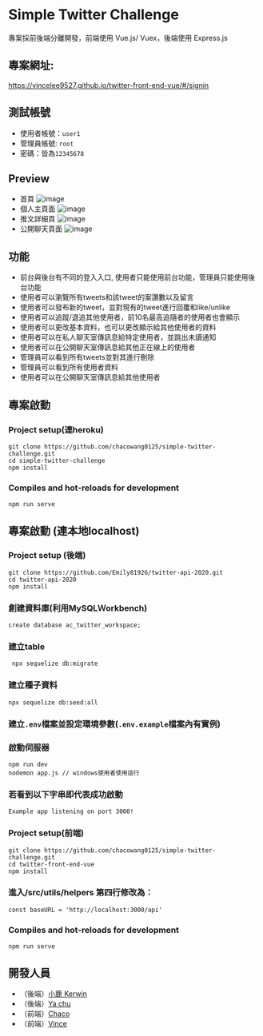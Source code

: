 # Simple Twitter Challenge

專案採前後端分離開發，前端使用 Vue.js/ Vuex，後端使用 Express.js

## 專案網址:

https://vincelee9527.github.io/twitter-front-end-vue/#/signin

## 測試帳號

- 使用者帳號：`user1`
- 管理員帳號: `root`
- 密碼：皆為`12345678`

## Preview

- 首頁
![image](https://github.com/chacowang0125/simple-twitter-challenge/blob/challenge/public/index.png)
- 個人主頁面
![image](https://github.com/chacowang0125/simple-twitter-challenge/blob/challenge/public/personal.png)
- 推文詳細頁
![image](https://github.com/chacowang0125/simple-twitter-challenge/blob/challenge/public/tweet.png)
- 公開聊天頁面
![image](https://github.com/chacowang0125/simple-twitter-challenge/blob/challenge/public/chat.png)

## 功能

- 前台與後台有不同的登入入口, 使用者只能使用前台功能，管理員只能使用後台功能
- 使用者可以瀏覽所有tweets和該tweet的案讚數以及留言
- 使用者可以發布新的tweet，並對現有的tweet進行回覆和like/unlike
- 使用者可以追蹤/退追其他使用者，前10名最高追隨者的使用者也會顯示
- 使用者可以更改基本資料，也可以更改顯示給其他使用者的資料
- 使用者可以在私人聊天室傳訊息給特定使用者，並跳出未讀通知
- 使用者可以在公開聊天室傳訊息給其他正在線上的使用者
- 管理員可以看到所有tweets並對其進行刪除
- 管理員可以看到所有使用者資料
- 使用者可以在公開聊天室傳訊息給其他使用者

## 專案啟動
### Project setup(連heroku)
```
git clone https://github.com/chacowang0125/simple-twitter-challenge.git
cd simple-twitter-challenge
npm install
```
### Compiles and hot-reloads for development
```
npm run serve
```

## 專案啟動 (連本地localhost)
### Project setup (後端)
```
git clone https://github.com/Emily81926/twitter-api-2020.git
cd twitter-api-2020
npm install
```
### 創建資料庫(利用MySQLＷorkbench)
```
create database ac_twitter_workspace;
```
### 建立table
```
 npx sequelize db:migrate
```
### 建立種子資料
```
npx sequelize db:seed:all
```
### 建立`.env`檔案並設定環境參數(`.env.example`檔案內有實例)
### 啟動伺服器
```
npm run dev
nodemon app.js // windows使用者使用這行
```
### 若看到以下字串即代表成功啟動
`Example app listening on port 3000!`

### Project setup(前端)
```
git clone https://github.com/chacowang0125/simple-twitter-challenge.git
cd twitter-front-end-vue
npm install
```
### 進入/src/utils/helpers 第四行修改為：
```
const baseURL = 'http://localhost:3000/api'
```
### Compiles and hot-reloads for development
```
npm run serve
```

## 開發人員
- （後端）[小鹿 Kerwin](https://github.com/tkoleo84119)
- （後端）[Ya chu](https://github.com/Emily81926)
- （前端）[Chaco](https://github.com/chacowang0125)
- （前端）[Vince](https://github.com/VinceLee9527)
